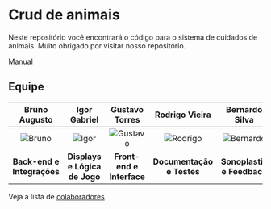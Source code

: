 # Crud de animais

Neste repositório você encontrará o código para o sistema de cuidados de animais. Muito obrigado por visitar nosso repositório.

[Manual](https://682b5ba0de82e9799fef2c9f--startling-halva-9f0c35.netlify.app)

## Equipe

| **Bruno Augusto** | **Igor Gabriel** | **Gustavo Torres** | **Rodrigo Vieira** | **Bernardo Silva** |
| :---------------: | :--------------: | :----------------: | :----------------: | :----------------: |
| ![Bruno](https://avatars.githubusercontent.com/u/104702106?v=4) | ![Igor](https://avatars.githubusercontent.com/u/107767224?v=4) | ![Gustavo](https://avatars.githubusercontent.com/u/122095267?v=4) | ![Rodrigo](https://avatars.githubusercontent.com/u/139228627?v=4) | ![Bernardo](https://avatars.githubusercontent.com/u/139229229?v=4) |
| **Back-end e Integrações** | **Displays e Lógica de Jogo** | **Front-end e Interface** | **Documentação e Testes** | **Sonoplastia e Feedback** |

Veja a lista de [colaboradores](https://github.com/BrunoAU/Trabalho-de-FP-Animais/graphs/contributors).

